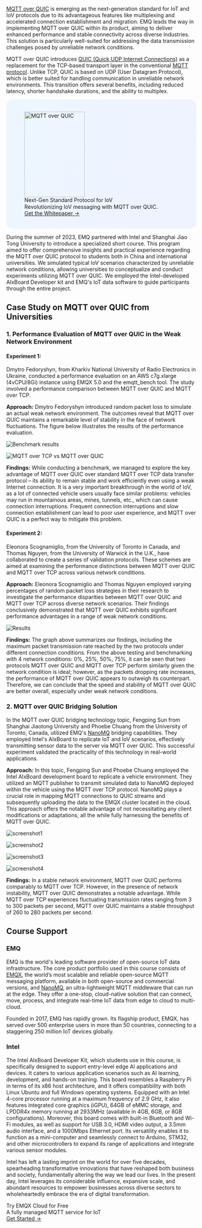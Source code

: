 [MQTT over QUIC](https://www.emqx.com/en/blog/mqtt-over-quic) is emerging as the next-generation standard for IoT and IoV protocols due to its advantageous features like multiplexing and accelerated connection establishment and migration. EMQ leads the way in implementing MQTT over QUIC within its product, aiming to deliver enhanced performance and stable connectivity across diverse industries. This solution is particularly well-suited for addressing the data transmission challenges posed by unreliable network conditions.

MQTT over QUIC introduces [QUIC (Quick UDP Internet Connections)](https://www.emqx.com/en/blog/quic-protocol-the-features-use-cases-and-impact-for-iot-iov) as a replacement for the TCP-based transport layer in the conventional [MQTT protocol](https://www.emqx.com/zh/blog/the-easiest-guide-to-getting-started-with-mqtt). Unlike TCP, QUIC is based on UDP (User Datagram Protocol), which is better suited for handling communication in unreliable network environments. This transition offers several benefits, including reduced latency, shorter handshake durations, and the ability to multiplex.

<section
  class="promotion-pdf"
  style="border-radius: 16px; background: linear-gradient(102deg, #edf6ff 1.81%, #eff2ff 97.99%); padding: 32px 48px;"
>
  <div style="flex-shrink: 0;">
    <img loading="lazy" src="https://assets.emqx.com/images/129d83b2aebdc64d6c1385236677b310.png" alt="MQTT over QUIC" width="160" height="226">
  </div>
  <div>
    <div class="promotion-pdf__title" style="
    line-height: 1.2;
">
      Next-Gen Standard Protocol for IoV
    </div>
    <div class="promotion-pdf__desc">
      Revolutionizing IoV messaging with MQTT over QUIC.
    </div>
    <a href="https://www.emqx.com/en/resources/mqtt-over-quic-revolutionizing-iov-messaging-with-the-next-gen-standard-protocol?utm_campaign=embedded-mqtt-over-quic&from=blog-emq-intel-and-sjtu-explore-mqtt-over-quic-together" class="button is-gradient">Get the Whitepaper →</a>
  </div>
</section>

During the summer of 2023, EMQ partnered with Intel and Shanghai Jiao Tong University to introduce a specialized short course. This program aimed to offer comprehensive insights and practical experience regarding the MQTT over QUIC protocol to students both in China and international universities. We simulated typical IoV scenarios characterized by unreliable network conditions, allowing universities to conceptualize and conduct experiments utilizing MQTT over QUIC. We employed the Intel-developed AIxBoard Developer kit and EMQ's IoT data software to guide participants through the entire project.

## Case Study on MQTT over QUIC from Universities

### 1. Performance Evaluation of MQTT over QUIC in the Weak Network Environment

#### Experiment 1:

Dmytro Fedoryshyn, from Kharkiv National University of Radio Electronics in Ukraine, conducted a performance evaluation on an AWS c7g.xlarge (4vCPU/8Gi) instance using EMQX 5.0 and the emqtt_bench tool. The study involved a performance comparison between MQTT over QUIC and MQTT over TCP. 

**Approach:** Dmytro Fedoryshyn introduced random packet loss to simulate an actual weak network environment. The outcomes reveal that MQTT over QUIC maintains a remarkable level of stability in the face of network fluctuations. The figure below illustrates the results of the performance evaluation.

![Benchmark results](https://assets.emqx.com/images/4cc5115e125c79a4c443269431c00d56.png)

![MQTT over TCP vs MQTT over QUIC](https://assets.emqx.com/images/26e14ffb738c5f934d572f4f2c3b8b28.png)

**Findings:** While conducting a benchmark, we managed to explore the key advantage of MQTT over QUIC over standard MQTT over TCP data transfer protocol – its ability to remain stable and work efficiently even using a weak Internet connection. It is a very important breakthrough in the world of IoV, as a lot of connected vehicle users usually face similar problems: vehicles may run in mountainous areas, mines, tunnels, etc., which can cause connection interruptions. Frequent connection interruptions and slow connection establishment can lead to poor user experience, and MQTT over QUIC is a perfect way to mitigate this problem.

#### Experiment 2:

Eleonora Scognamiglio, from the University of Toronto in Canada, and Thomas Nguyen, from the University of Warwick in the U.K., have collaborated to create a series of validation protocols. These schemes are aimed at examining the performance distinctions between MQTT over QUIC and MQTT over TCP across various network conditions.

**Approach:** Eleonora Scognamiglio and Thomas Nguyen employed varying percentages of random packet loss strategies in their research to investigate the performance disparities between MQTT over QUIC and MQTT over TCP across diverse network scenarios. Their findings conclusively demonstrated that MQTT over QUIC exhibits significant performance advantages in a range of weak network conditions.

![Results](https://assets.emqx.com/images/146d7093fc8fd19b67b7828bd95dce2c.png)

**Findings:** The graph above summarizes our findings, including the maximum packet transmission rate reached by the two protocols under different connection conditions. From the above testing and benchmarking with 4 network conditions: 0%, 25%, 50%, 75%, it can be seen that two protocols MQTT over QUIC and MQTT over TCP perform similarly given the network condition is ideal; however, as the packets dropping rate increases, the performance of MQTT over QUIC appears to outweigh its counterpart. Therefore, we can conclude that the speed and stability of MQTT over QUIC are better overall, especially under weak network conditions.

### 2. MQTT over QUIC Bridging Solution

In the MQTT over QUIC bridging technology topic, Fengping Sun from Shanghai Jiaotong University and Phoebe Chuang from the University of Toronto, Canada, utilized EMQ's [NanoMQ](https://nanomq.io) bridging capabilities. They employed Intel's AIxBoard to replicate IoT and IoV scenarios, effectively transmitting sensor data to the server via MQTT over QUIC. This successful experiment validated the practicality of this technology in real-world applications.

**Approach:** In this topic, Fengping Sun and Phoebe Chuang employed the Intel AIxBoard development board to replicate a vehicle environment. They utilized an MQTT publisher to transmit simulated data to NanoMQ deployed within the vehicle using the MQTT over TCP protocol. NanoMQ plays a crucial role in mapping MQTT connections to QUIC streams and subsequently uploading the data to the EMQX cluster located in the cloud. This approach offers the notable advantage of not necessitating any client modifications or adaptations, all the while fully harnessing the benefits of MQTT over QUIC.

![screenshot1](https://assets.emqx.com/images/07bf6c7e7ec70e26d11ba8863755c3c0.png)

![screenshot2](https://assets.emqx.com/images/902714cd001f2b438a38d47d1b1d7930.png)

![screenshot3](https://assets.emqx.com/images/c5d3eb9cf1a66959e1bd903039c360e2.png)

![screenshot4](https://assets.emqx.com/images/de646c18976d2c01a9cd6878bbd323bc.png)

**Findings:** In a stable network environment, MQTT over QUIC performs comparably to MQTT over TCP. However, in the presence of network instability, MQTT over QUIC demonstrates a notable advantage. While MQTT over TCP experiences fluctuating transmission rates ranging from 3 to 300 packets per second, MQTT over QUIC maintains a stable throughput of 260 to 280 packets per second.

## Course Support

### EMQ

EMQ is the world's leading software provider of open-source IoT data infrastructure. The core product portfolio used in this course consists of [EMQX](https://www.emqx.io/), the world’s most scalable and reliable open-source MQTT messaging platform, available in both open-source and commercial versions, and [NanoMQ](https://nanomq.io), an ultra-lightweight MQTT middleware that can run at the edge. They offer a one-stop, cloud-native solution that can connect, move, process, and integrate real-time IoT data from edge to cloud to multi-cloud.

Founded in 2017, EMQ has rapidly grown. Its flagship product, EMQX, has served over 500 enterprise users in more than 50 countries, connecting to a staggering 250 million IoT devices globally.

### Intel

The Intel AIxBoard Developer Kit, which students use in this course, is specifically designed to support entry-level edge AI applications and devices. It caters to various application scenarios such as AI learning, development, and hands-on training. This board resembles a Raspberry Pi in terms of its x86 host architecture, and it offers compatibility with both Linux Ubuntu and full Windows operating systems. Equipped with an Intel 4-core processor running at a maximum frequency of 2.9 GHz, it also features integrated core graphics (iGPU), 64GB of eMMC storage, and LPDDR4x memory running at 2933MHz (available in 4GB, 6GB, or 8GB configurations). Moreover, this board comes with built-in Bluetooth and Wi-Fi modules, as well as support for USB 3.0, HDMI video output, a 3.5mm audio interface, and a 1000Mbps Ethernet port. Its versatility enables it to function as a mini-computer and seamlessly connect to Arduino, STM32, and other microcontrollers to expand its range of applications and integrate various sensor modules.

Intel has left a lasting imprint on the world for over five decades, spearheading transformative innovations that have reshaped both business and society, fundamentally altering the way we lead our lives. In the present day, Intel leverages its considerable influence, expansive scale, and abundant resources to empower businesses across diverse sectors to wholeheartedly embrace the era of digital transformation.



<section class="promotion">
    <div>
        Try EMQX Cloud for Free
        <div class="is-size-14 is-text-normal has-text-weight-normal">A fully managed MQTT service for IoT</div>
    </div>
    <a href="https://accounts.emqx.com/signup?continue=https://cloud-intl.emqx.com/console/deployments/0?oper=new" class="button is-gradient px-5">Get Started →</a>
</section>
